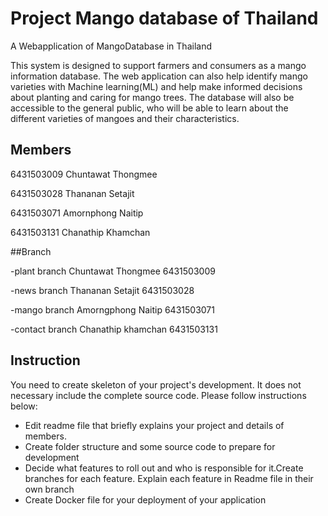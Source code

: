 # Project Mango database of Thailand
A Webapplication of MangoDatabase in Thailand

This system is designed to support farmers and
consumers as a mango information database. The web
application can also help identify mango varieties with Machine learning(ML) and help make informed decisions about planting
and caring for mango trees. The database will also be accessible
to the general public, who will be able to learn about the
different varieties of mangoes and their characteristics. 
## Members
  6431503009 Chuntawat Thongmee
  
  6431503028 Thananan Setajit
  
  6431503071 Amornphong Naitip 
  
  6431503131 Chanathip Khamchan


##Branch

  -plant branch Chuntawat Thongmee 6431503009
  
  -news branch Thananan Setajit 6431503028
  
  -mango branch Amorngphong Naitip 6431503071
  
  -contact branch Chanathip khamchan 6431503131


## Instruction
You need to create skeleton of your project's development. It does not necessary include the complete source code. Please follow instructions below:
- Edit readme file that briefly explains your project and details of members.​ 
- Create folder structure and some source code to prepare for development
- Decide what features to roll out and who is responsible for it.​ Create branches for each feature. Explain each feature in Readme file in their own branch​ 
- Create Docker file for your deployment of your application 
